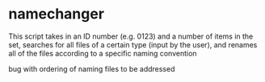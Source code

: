 # namechanger

This script takes in an ID number (e.g. 0123) and a number of items in the set, searches for all files of a certain type (input by the user), and renames all of the files according to a specific naming convention

bug with ordering of naming files to be addressed
